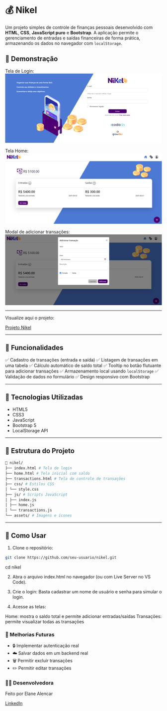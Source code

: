 # 💰 Nikel

Um projeto simples de controle de finanças pessoais desenvolvido com **HTML**, **CSS**, **JavaScript puro** e **Bootstrap**. A aplicação permite o gerenciamento de entradas e saídas financeiras de forma prática, armazenando os dados no navegador com `localStorage`.

## 📸 Demonstração

Tela de Login:
<img src="public/assets/images/nikel_index.png" width="600" alt="Tela de Login">

Tela Home:
<img src="public/assets/images/nikel_home.png" width="600" alt="Tela Home">

Modal de adicionar transações:
<img src="public/assets/images/nikel_modal.png" width="600" alt="Tela de adicionar transações">


---
Visualize aqui o projeto:

[Projeto Nikel](https://growdev-nikel.vercel.app/)

---

## 🚀 Funcionalidades

✅ Cadastro de transações (entrada e saída)
✅ Listagem de transações em uma tabela
✅ Cálculo automático de saldo total
✅ Tooltip no botão flutuante para adicionar transações
✅ Armazenamento local usando `localStorage`
✅ Validação de dados no formulário
✅ Design responsivo com Bootstrap

---

## 🧠 Tecnologias Utilizadas

- HTML5
- CSS3
- JavaScript
- Bootstrap 5
- LocalStorage API

---

## 📂 Estrutura do Projeto

```bash
📁 nikel/
├── index.html # Tela de login
├── home.html # Tela inicial com saldo
├── transactions.html # Tela de controle de transações
├── css/ # Estilos CSS
│ └── style.css
├── js/ # Scripts JavaScript
│ ├── index.js
│ ├── home.js
│ └── transactions.js
└── assets/ # Imagens e ícones
```

---

## 🧪 Como Usar

1. Clone o repositório:

```bash
git clone https://github.com/seu-usuario/nikel.git
```
cd nikel

2. Abra o arquivo index.html no navegador (ou com Live Server no VS Code).

3. Crie o login:
Basta cadastrar um nome de usuário e senha para simular o login.

4. Acesse as telas:

Home: mostra o saldo total e permite adicionar entradas/saídas
Transações: permite visualizar todas as transações


### 📝 Melhorias Futuras

- 🔒 Implementar autenticação real
- ☁️ Salvar dados em um backend real 
- 🗑️ Permitir excluir transações
- ✏️ Permitir editar transações


### 👩‍💻 Desenvolvedora

Feito por Elane Alencar

[LinkedIn](https://www.linkedin.com/in/elanealencar/)
